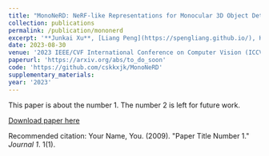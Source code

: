 ```yaml
---
title: "MonoNeRD: NeRF-like Representations for Monocular 3D Object Detection"
collection: publications
permalink: /publication/mononerd
excerpt: '**Junkai Xu**, [Liang Peng](https://spengliang.github.io/), Haoran Cheng, Hao Li, Wei Qian, Ke Li, Wenxiao Wang, [Deng Cai](http://www.cad.zju.edu.cn/home/dengcai/)'
date: 2023-08-30
venue: '2023 IEEE/CVF International Conference on Computer Vision (ICCV)'
paperurl: 'https://arxiv.org/abs/to_do_soon'
code: 'https://github.com/cskkxjk/MonoNeRD'
supplementary_materials: 
year: '2023'
---
```

This paper is about the number 1. The number 2 is left for future work.

[Download paper here](http://academicpages.github.io/files/paper1.pdf)

Recommended citation: Your Name, You. (2009). "Paper Title Number 1." <i>Journal 1</i>. 1(1).
